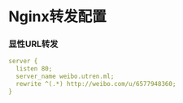 # Nginx转发配置

### 显性URL转发

```yaml
server {
  listen 80;
  server_name weibo.utren.ml;
  rewrite ^(.*) http://weibo.com/u/6577948360;
}
```

